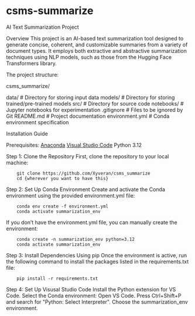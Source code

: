 # csms-summarize
AI Text Summarization Project

Overview
This project is an AI-based text summarization tool designed to generate concise, coherent, and customizable summaries from a variety of document types.
It employs both extractive and abstractive summarization techniques using NLP models, such as those from the Hugging Face Transformers library.

The project structure:

csms_summarize/

data/                   # Directory for storing input data
models/                 # Directory for storing trained/pre-trained models
src/                    # Directory for source code
notebooks/              # Jupyter notebooks for experimentation
.gitignore              # Files to be ignored by Git
README.md               # Project documentation
environment.yml         # Conda environment specification


Installation Guide

Prerequisites:
[Anaconda](https://www.anaconda.com/download)
[Visual Studio Code](https://code.visualstudio.com/download)
Python 3.12

Step 1: Clone the Repository
First, clone the repository to your local machine:

        git clone https://github.com/Xyveran/csms_summarize
        cd {wherever you want to have this}

Step 2: Set Up Conda Environment
        Create and activate the Conda environment using the provided environment.yml file:

        conda env create -f environment.yml
        conda activate summarization_env

If you don’t have the environment.yml file, you can manually create the environment:

        conda create -n summarization_env python=3.12
        conda activate summarization_env

Step 3: Install Dependencies Using pip
Once the environment is active, run the following command to install the packages listed in the requirements.txt file:

        pip install -r requirements.txt

Step 4: Set Up Visusal Studio Code
Install the Python extension for VS Code.
Select the Conda environment:
Open VS Code.
Press Ctrl+Shift+P and search for "Python: Select Interpreter".
Choose the summarization_env environment.
